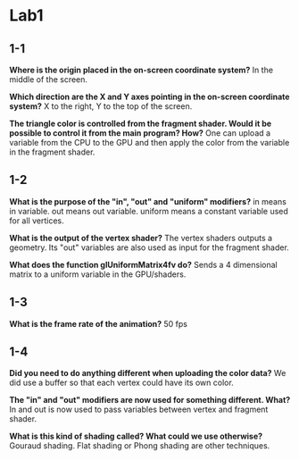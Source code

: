 # Lab1

## 1-1
 
**Where is the origin placed in the on-screen coordinate system?**
In the middle of the screen. 

**Which direction are the X and Y axes pointing in the on-screen coordinate system?**
X to the right, Y to the top of the screen.

**The triangle color is controlled from the fragment shader. Would it be possible to control it from the main program? How?**
One can upload a variable from the CPU to the GPU and then apply the color from the variable in the fragment shader. 

## 1-2

**What is the purpose of the "in", "out" and "uniform" modifiers?**
in means in variable.
out means out variable.
uniform means a constant variable used for all vertices.

**What is the output of the vertex shader?**
The vertex shaders outputs a geometry. Its "out" variables are also used as input for the fragment shader. 

**What does the function glUniformMatrix4fv do?**
Sends a 4 dimensional matrix to a uniform variable in the GPU/shaders. 

## 1-3

**What is the frame rate of the animation?**
50 fps

## 1-4
**Did you need to do anything different when uploading the color data?**
We did use a buffer so that each vertex could have its own color.

**The "in" and "out" modifiers are now used for something different. What?**
In and out is now used to pass variables between vertex and fragment shader. 

**What is this kind of shading called? What could we use otherwise?**
Gouraud shading. Flat shading or Phong shading are other techniques. 